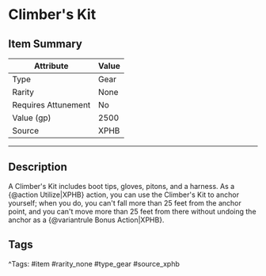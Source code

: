 # Climber's Kit

## Item Summary

| Attribute            | Value                        |
|----------------------|------------------------------|
| Type                 | Gear |
| Rarity               | None             |
| Requires Attunement  | No                |
| Value (gp)           | 2500    |
| Source               | XPHB |

---

## Description

A Climber's Kit includes boot tips, gloves, pitons, and a harness. As a {@action Utilize|XPHB} action, you can use the Climber's Kit to anchor yourself; when you do, you can't fall more than 25 feet from the anchor point, and you can't move more than 25 feet from there without undoing the anchor as a {@variantrule Bonus Action|XPHB}.

## Tags

^Tags: #item #rarity_none #type_gear #source_xphb